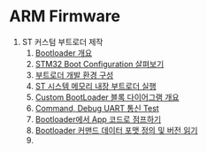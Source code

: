 # ARM Firmware

1. ST 커스텀 부트로더 제작
    1. [Bootloader 개요](https://ingbeeedd.github.io/ARM/st/bootloader/2020/04/01/STM32_BootLoader_01.html)
    2. [STM32 Boot Configuration 살펴보기](https://ingbeeedd.github.io/ARM/st/bootloader/2020/04/02/STM32_BootLoader_02.html)
    3. [부트로더 개발 환경 구성](https://ingbeeedd.github.io/ARM/st/bootloader/2020/04/03/STM32_BootLoader_03.html)
    4. [ST 시스템 메모리 내장 부트로더 실행](https://ingbeeedd.github.io/ARM/st/bootloader/2020/04/04/STM32_BootLoader_04.html)
    5. [Custom BootLoader 블록 다이어그램 개요](https://ingbeeedd.github.io/ARM/st/bootloader/2020/04/05/STM32_BootLoader_05.html)
    6. [Command, Debug UART 통신 Test](https://ingbeeedd.github.io/ARM/st/bootloader/2020/04/06/STM32_BootLoader_06.html)
    7. [Bootloader에서 App 코드로 점프하기](https://ingbeeedd.github.io/ARM/st/bootloader/2020/04/07/STM32_BootLoader_07.html)
    8. [Bootloader 커맨드 데이터 포맷 정의 및 버전 읽기](https://ingbeeedd.github.io/ARM/st/bootloader/2020/04/08/STM32_BootLoader_08.html)
    9. 
